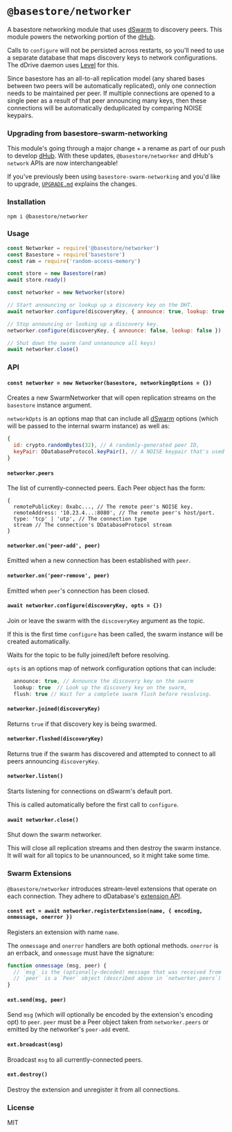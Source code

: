 # `@basestore/networker`


A basestore networking module that uses [dSwarm](https://github.com/dwebprotocol/dswarm) to discovery peers. This module powers the networking portion of the [dHub](https://github.com/dwebprotocol/dhub).

Calls to `configure` will not be persisted across restarts, so you'll need to use a separate database that maps discovery keys to network configurations. The dDrive daemon uses [Level](https://github.com/level/level) for this.

Since basestore has an all-to-all replication model (any shared bases between two peers will be automatically replicated), only one connection needs to be maintained per peer. If multiple connections are opened to a single peer as a result of that peer announcing many keys, then these connections will be automatically deduplicated by comparing NOISE keypairs.

### Upgrading from basestore-swarm-networking
This module's going through a major change + a rename as part of our push to develop [dHub](https://github.com/dwebprotocol/dhub). With these updates, `@basestore/networker` and dHub's `network` APIs are now interchangeable! 

If you've previously been using `basestore-swarm-networking` and you'd like to upgrade, [`UPGRADE.md`](https://github.com/dwebprotocol/basestore-swarm-networking/blob/master/UPGRADE.md) explains the changes.

### Installation
```
npm i @basestore/networker
```

### Usage
```js
const Networker = require('@basestore/networker')
const Basestore = require('basestore')
const ram = require('random-access-memory')

const store = new Basestore(ram)
await store.ready()

const networker = new Networker(store)

// Start announcing or lookup up a discovery key on the DHT.
await networker.configure(discoveryKey, { announce: true, lookup: true })

// Stop announcing or looking up a discovery key.
networker.configure(discoveryKey, { announce: false, lookup: false })

// Shut down the swarm (and unnanounce all keys)
await networker.close()
```

### API

#### `const networker = new Networker(basestore, networkingOptions = {})`
Creates a new SwarmNetworker that will open replication streams on the `basestore` instance argument.

`networkOpts` is an options map that can include all [dSwarm](https://github.com/dwebprotocol/dswarm) options (which will be passed to the internal swarm instance) as well as:
```js
{
  id: crypto.randomBytes(32), // A randomly-generated peer ID,
  keyPair: DDatabaseProtocol.keyPair(), // A NOISE keypair that's used across all connections.
}
```

#### `networker.peers`
The list of currently-connected peers. Each Peer object has the form:
```
{
  remotePublicKey: 0xabc..., // The remote peer's NOISE key.
  remoteAddress: '10.23.4...:8080', // The remote peer's host/port.
  type: 'tcp' | 'utp', // The connection type
  stream // The connection's DDatabaseProtocol stream
}
```

#### `networker.on('peer-add', peer)`
Emitted when a new connection has been established with `peer`.

#### `networker.on('peer-remove', peer)`
Emitted when `peer`'s connection has been closed.

#### `await networker.configure(discoveryKey, opts = {})`
Join or leave the swarm with the `discoveryKey` argument as the topic.

If this is the first time `configure` has been called, the swarm instance will be created automatically.

Waits for the topic to be fully joined/left before resolving.

`opts` is an options map of network configuration options that can include:
```js
  announce: true, // Announce the discovery key on the swarm
  lookup: true  // Look up the discovery key on the swarm,
  flush: true // Wait for a complete swarm flush before resolving.
```

#### `networker.joined(discoveryKey)`
Returns `true` if that discovery key is being swarmed.

#### `networker.flushed(discoveryKey)`
Returns true if the swarm has discovered and attempted to connect to all peers announcing `discoveryKey`.

#### `networker.listen()`
Starts listening for connections on dSwarm's default port.

This is called automatically before the first call to `configure`.

#### `await networker.close()`
Shut down the swarm networker.

This will close all replication streams and then destroy the swarm instance. It will wait for all topics to be unannounced, so it might take some time.

### Swarm Extensions
`@basestore/networker` introduces stream-level extensions that operate on each connection. They adhere to dDatabase's [extension API](https://github.com/dwebprotocol/ddatabase#ext--feedregisterextensionname-handlers).

#### `const ext = await networker.registerExtension(name, { encoding, onmessage, onerror })`
Registers an extension with name `name`.

The `onmessage` and `onerror` handlers are both optional methods. `onerror` is an errback, and `onmessage` must have the signature:

```js
function onmessage (msg, peer) {
  // `msg` is the (optionally-decoded) message that was received from `peer`.
  // `peer` is a `Peer` object (described above in `networker.peers`)
}
```

#### `ext.send(msg, peer)`
Send `msg` (which will optionally be encoded by the extension's encoding opt) to `peer`. `peer` must be a Peer object taken from `networker.peers` or emitted by the networker's `peer-add` event.

#### `ext.broadcast(msg)`
Broadcast `msg` to all currently-connected peers.

#### `ext.destroy()`
Destroy the extension and unregister it from all connections.

### License
MIT
